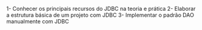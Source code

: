 1- Conhecer os principais recursos do JDBC na teoria e prática
2- Elaborar a estrutura básica de um projeto com JDBC
3- Implementar o padrão DAO manualmente com JDBC
